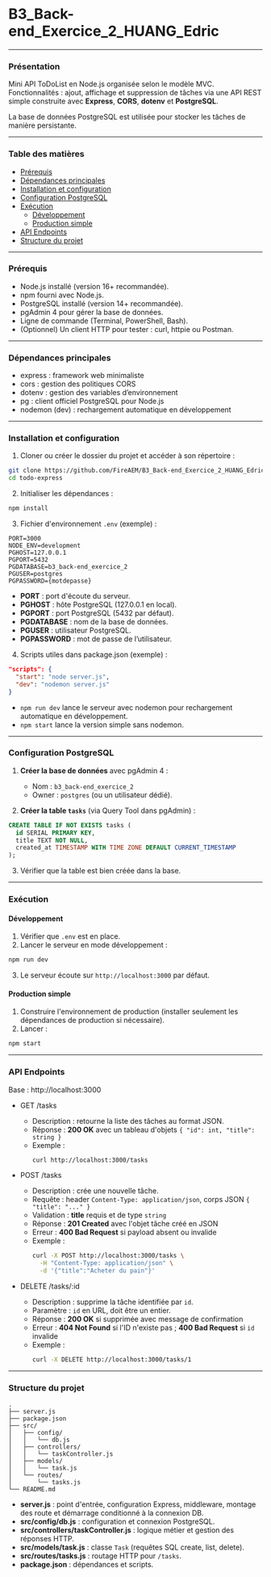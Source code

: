 # B3_Back-end_Exercice_2_HUANG_Edric

---

### Présentation

Mini API ToDoList en Node.js organisée selon le modèle MVC.  
Fonctionnalités : ajout, affichage et suppression de tâches via une API REST simple construite avec **Express**, **CORS**, **dotenv** et **PostgreSQL**.  

La base de données PostgreSQL est utilisée pour stocker les tâches de manière persistante.

---

### Table des matières

- [Prérequis](#prérequis)
- [Dépendances principales](#dépendances-principales)
- [Installation et configuration](#installation-et-configuration)
- [Configuration PostgreSQL](#configuration-postgresql)
- [Exécution](#exécution)
  - [Développement](#développement)
  - [Production simple](#production-simple)
- [API Endpoints](#api-endpoints)
- [Structure du projet](#structure-du-projet)

---

### Prérequis

- Node.js installé (version 16+ recommandée).  
- npm fourni avec Node.js.  
- PostgreSQL installé (version 14+ recommandée).  
- pgAdmin 4 pour gérer la base de données.  
- Ligne de commande (Terminal, PowerShell, Bash).  
- (Optionnel) Un client HTTP pour tester : curl, httpie ou Postman.

---

### Dépendances principales

- express : framework web minimaliste
- cors : gestion des politiques CORS
- dotenv : gestion des variables d’environnement
- pg : client officiel PostgreSQL pour Node.js
- nodemon (dev) : rechargement automatique en développement

---

### Installation et configuration

1. Cloner ou créer le dossier du projet et accéder à son répertoire :
```bash
git clone https://github.com/FireAEM/B3_Back-end_Exercice_2_HUANG_Edric.git todo-express
cd todo-express
```

2. Initialiser les dépendances :
```bash
npm install
```

3. Fichier d'environnement `.env` (exemple) :
```
PORT=3000
NODE_ENV=development
PGHOST=127.0.0.1
PGPORT=5432
PGDATABASE=b3_back-end_exercice_2
PGUSER=postgres
PGPASSWORD={motdepasse}
```
- **PORT** : port d'écoute du serveur.
- **PGHOST** : hôte PostgreSQL (127.0.0.1 en local).
- **PGPORT** : port PostgreSQL (5432 par défaut).
- **PGDATABASE** : nom de la base de données.
- **PGUSER** : utilisateur PostgreSQL.
- **PGPASSWORD** : mot de passe de l’utilisateur.

4. Scripts utiles dans package.json (exemple) :
```json
"scripts": {
  "start": "node server.js",
  "dev": "nodemon server.js"
}
```
- `npm run dev` lance le serveur avec nodemon pour rechargement automatique en développement.  
- `npm start` lance la version simple sans nodemon.

---

### Configuration PostgreSQL

1. **Créer la base de données** avec pgAdmin 4 :  
   - Nom : `b3_back-end_exercice_2`  
   - Owner : `postgres` (ou un utilisateur dédié).  

2. **Créer la table `tasks`** (via Query Tool dans pgAdmin) :
```sql
CREATE TABLE IF NOT EXISTS tasks (
  id SERIAL PRIMARY KEY,
  title TEXT NOT NULL,
  created_at TIMESTAMP WITH TIME ZONE DEFAULT CURRENT_TIMESTAMP
);
```

3. Vérifier que la table est bien créée dans la base.

---

### Exécution

#### Développement

1. Vérifier que `.env` est en place.  
2. Lancer le serveur en mode développement :
```bash
npm run dev
```
3. Le serveur écoute sur `http://localhost:3000` par défaut.

#### Production simple

1. Construire l'environnement de production (installer seulement les dépendances de production si nécessaire).  
2. Lancer :
```bash
npm start
```

---

### API Endpoints

Base : http://localhost:3000

- GET /tasks  
  - Description : retourne la liste des tâches au format JSON.  
  - Réponse : **200 OK** avec un tableau d'objets `{ "id": int, "title": string }`  
  - Exemple :
    ```bash
    curl http://localhost:3000/tasks
    ```

- POST /tasks  
  - Description : crée une nouvelle tâche.  
  - Requête : header `Content-Type: application/json`, corps JSON `{ "title": "..." }`  
  - Validation : **title** requis et de type `string`  
  - Réponse : **201 Created** avec l'objet tâche créé en JSON  
  - Erreur : **400 Bad Request** si payload absent ou invalide  
  - Exemple :
    ```bash
    curl -X POST http://localhost:3000/tasks \
      -H "Content-Type: application/json" \
      -d '{"title":"Acheter du pain"}'
    ```

- DELETE /tasks/:id  
  - Description : supprime la tâche identifiée par `id`.  
  - Paramètre : `id` en URL, doit être un entier.  
  - Réponse : **200 OK** si supprimée avec message de confirmation  
  - Erreur : **404 Not Found** si l'ID n'existe pas ; **400 Bad Request** si `id` invalide  
  - Exemple :
    ```bash
    curl -X DELETE http://localhost:3000/tasks/1
    ```

---

### Structure du projet

```
.
├── server.js
├── package.json
├── src/
│   ├── config/
│   │   └── db.js
│   ├── controllers/
│   │   └── taskController.js
│   ├── models/
│   │   └── task.js
│   └── routes/
│       └── tasks.js
└── README.md
```

- **server.js** : point d'entrée, configuration Express, middleware, montage des route et démarrage conditionné à la connexion DB.
- **src/config/db.js** : configuration et connexion PostgreSQL.
- **src/controllers/taskController.js** : logique métier et gestion des réponses HTTP.
- **src/models/task.js** : classe `Task` (requêtes SQL create, list, delete).
- **src/routes/tasks.js** : routage HTTP pour `/tasks`.  
- **package.json** : dépendances et scripts.